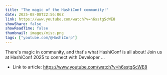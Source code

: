 ```yaml
---
title: "The magic of the HashiConf community!"
date: 2025-08-08T22:56:06Z
link: https://www.youtube.com/watch?v=h6sstgScWE8
showShare: false
showReadTime: false
thumbnail: images/misc.png
tags: ["youtube.com/@HashiCorp"]
---
```

There's magic in community, and that's what HashiConf is all about! Join us at HashiConf 2025 to connect with Developer ...

- Link to article: https://www.youtube.com/watch?v=h6sstgScWE8